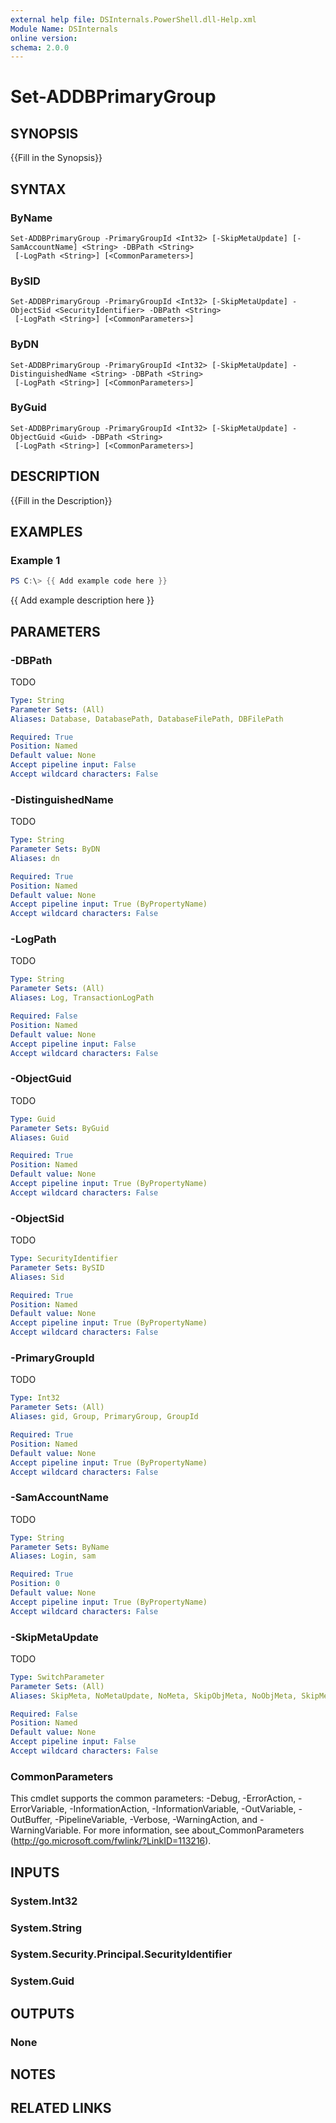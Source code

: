 ```yaml
---
external help file: DSInternals.PowerShell.dll-Help.xml
Module Name: DSInternals
online version:
schema: 2.0.0
---
```


# Set-ADDBPrimaryGroup

## SYNOPSIS
{{Fill in the Synopsis}}

## SYNTAX

### ByName
```
Set-ADDBPrimaryGroup -PrimaryGroupId <Int32> [-SkipMetaUpdate] [-SamAccountName] <String> -DBPath <String>
 [-LogPath <String>] [<CommonParameters>]
```

### BySID
```
Set-ADDBPrimaryGroup -PrimaryGroupId <Int32> [-SkipMetaUpdate] -ObjectSid <SecurityIdentifier> -DBPath <String>
 [-LogPath <String>] [<CommonParameters>]
```

### ByDN
```
Set-ADDBPrimaryGroup -PrimaryGroupId <Int32> [-SkipMetaUpdate] -DistinguishedName <String> -DBPath <String>
 [-LogPath <String>] [<CommonParameters>]
```

### ByGuid
```
Set-ADDBPrimaryGroup -PrimaryGroupId <Int32> [-SkipMetaUpdate] -ObjectGuid <Guid> -DBPath <String>
 [-LogPath <String>] [<CommonParameters>]
```

## DESCRIPTION
{{Fill in the Description}}

## EXAMPLES

### Example 1
```powershell
PS C:\> {{ Add example code here }}
```

{{ Add example description here }}

## PARAMETERS

### -DBPath
TODO

```yaml
Type: String
Parameter Sets: (All)
Aliases: Database, DatabasePath, DatabaseFilePath, DBFilePath

Required: True
Position: Named
Default value: None
Accept pipeline input: False
Accept wildcard characters: False
```

### -DistinguishedName
TODO

```yaml
Type: String
Parameter Sets: ByDN
Aliases: dn

Required: True
Position: Named
Default value: None
Accept pipeline input: True (ByPropertyName)
Accept wildcard characters: False
```

### -LogPath
TODO

```yaml
Type: String
Parameter Sets: (All)
Aliases: Log, TransactionLogPath

Required: False
Position: Named
Default value: None
Accept pipeline input: False
Accept wildcard characters: False
```

### -ObjectGuid
TODO

```yaml
Type: Guid
Parameter Sets: ByGuid
Aliases: Guid

Required: True
Position: Named
Default value: None
Accept pipeline input: True (ByPropertyName)
Accept wildcard characters: False
```

### -ObjectSid
TODO

```yaml
Type: SecurityIdentifier
Parameter Sets: BySID
Aliases: Sid

Required: True
Position: Named
Default value: None
Accept pipeline input: True (ByPropertyName)
Accept wildcard characters: False
```

### -PrimaryGroupId
TODO

```yaml
Type: Int32
Parameter Sets: (All)
Aliases: gid, Group, PrimaryGroup, GroupId

Required: True
Position: Named
Default value: None
Accept pipeline input: True (ByPropertyName)
Accept wildcard characters: False
```

### -SamAccountName
TODO

```yaml
Type: String
Parameter Sets: ByName
Aliases: Login, sam

Required: True
Position: 0
Default value: None
Accept pipeline input: True (ByPropertyName)
Accept wildcard characters: False
```

### -SkipMetaUpdate
TODO

```yaml
Type: SwitchParameter
Parameter Sets: (All)
Aliases: SkipMeta, NoMetaUpdate, NoMeta, SkipObjMeta, NoObjMeta, SkipMetaDataUpdate, NoMetaDataUpdate

Required: False
Position: Named
Default value: None
Accept pipeline input: False
Accept wildcard characters: False
```

### CommonParameters
This cmdlet supports the common parameters: -Debug, -ErrorAction, -ErrorVariable, -InformationAction, -InformationVariable, -OutVariable, -OutBuffer, -PipelineVariable, -Verbose, -WarningAction, and -WarningVariable. For more information, see about_CommonParameters (http://go.microsoft.com/fwlink/?LinkID=113216).

## INPUTS

### System.Int32

### System.String

### System.Security.Principal.SecurityIdentifier

### System.Guid

## OUTPUTS

### None

## NOTES

## RELATED LINKS
